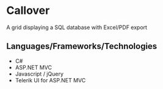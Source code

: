 # Callover

A grid displaying a SQL database with Excel/PDF export

## Languages/Frameworks/Technologies
* C#
* ASP.NET MVC
* Javascript / jQuery
* Telerik UI for ASP.NET MVC

